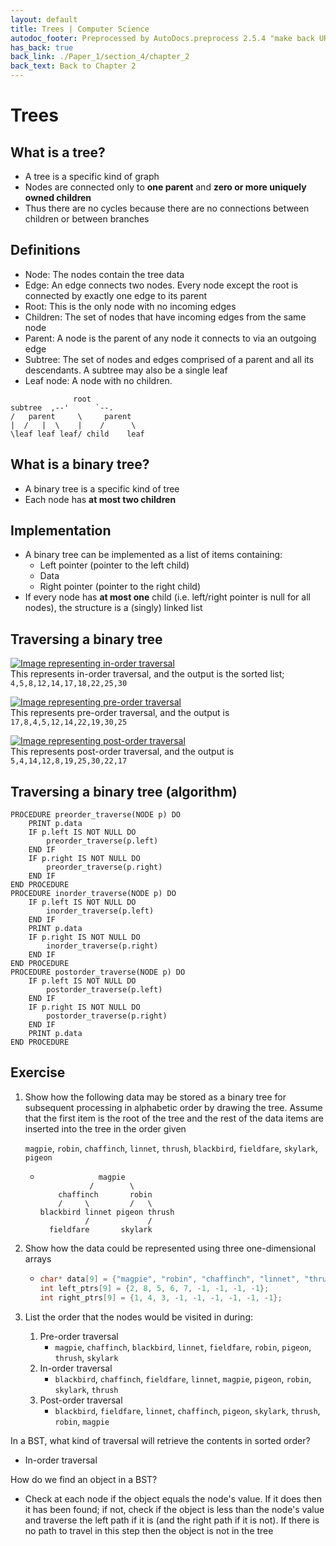 ```yaml
---
layout: default
title: Trees | Computer Science
autodoc_footer: Preprocessed by AutoDocs.preprocess 2.5.4 "make back URLs relative" ⓒ Starwort, 2020
has_back: true
back_link: ./Paper_1/section_4/chapter_2
back_text: Back to Chapter 2
---
```


# Trees

## What is a tree?

- A tree is a specific kind of graph
- Nodes are connected only to **one parent** and **zero or more uniquely owned children**
- Thus there are no cycles because there are no connections between children or between branches

## Definitions

- Node: The nodes contain the tree data
- Edge: An edge connects two nodes. Every node except the root is connected by exactly one edge to its parent
- Root: This is the only node with no incoming edges
- Children: The set of nodes that have incoming edges from the same node
- Parent: A node is the parent of any node it connects to via an outgoing edge
- Subtree: The set of nodes and edges comprised of a parent and all its descendants. A subtree may also be a single leaf
- Leaf node: A node with no children.

```
              root
subtree  ,--'      `--.
/   parent     \     parent
|  /   |  \    |    /      \
\leaf leaf leaf/ child    leaf
```

## What is a binary tree?

- A binary tree is a specific kind of tree
- Each node has **at most two children**

## Implementation

- A binary tree can be implemented as a list of items containing:
  - Left pointer (pointer to the left child)
  - Data
  - Right pointer (pointer to the right child)
- If every node has **at most one** child (i.e. left/right pointer is null for all nodes), the structure is a (singly) linked list

## Traversing a binary tree

[![Image representing in-order traversal](https://lh4.googleusercontent.com/J1v7SrTprg7yXHJJSDv46inWbaVZ_DAPLsveEy6DUO_IWpz29LtdsWcoWhxg1B0_X7ahn1eBGOZS2GJyVKJh9PbT0KubOAVlTuFdmC3pcfq_m1BQRr6GJ0MZHZezj5kwuB9DLLrxHOA)](https://lh4.googleusercontent.com/J1v7SrTprg7yXHJJSDv46inWbaVZ_DAPLsveEy6DUO_IWpz29LtdsWcoWhxg1B0_X7ahn1eBGOZS2GJyVKJh9PbT0KubOAVlTuFdmC3pcfq_m1BQRr6GJ0MZHZezj5kwuB9DLLrxHOA)  
This represents in-order traversal, and the output is the sorted list; `4,5,8,12,14,17,18,22,25,30`

[![Image representing pre-order traversal](https://lh4.googleusercontent.com/zcHQrQXuWlrN2rtn550swmb6JslHMxBItsT6qx1zNbgn_ZsbiAOtMjMGS-4nHfJTgu_y5btWwWZrtliTZlW-LMrRRkqN4EVW0EJv33Rtuboe9SwiDnng-I7dR9v9Hto1Rfq-_JzxazQ)](https://lh4.googleusercontent.com/zcHQrQXuWlrN2rtn550swmb6JslHMxBItsT6qx1zNbgn_ZsbiAOtMjMGS-4nHfJTgu_y5btWwWZrtliTZlW-LMrRRkqN4EVW0EJv33Rtuboe9SwiDnng-I7dR9v9Hto1Rfq-_JzxazQ)  
This represents pre-order traversal, and the output is `17,8,4,5,12,14,22,19,30,25`

[![Image representing post-order traversal](https://lh5.googleusercontent.com/A1b7tnrkYjLPmClo6LFaelcMOnb9yc3XXi7CCqBLNAVQnFLc_erBXvVLs5TyU9cK57vBdpbmp7DR33C_BUf55BfgitayNP6pHy4LhzLJVwpEgtb5HEmYYRKp9JjKffhZMYpZDy6-UYo)](https://lh5.googleusercontent.com/A1b7tnrkYjLPmClo6LFaelcMOnb9yc3XXi7CCqBLNAVQnFLc_erBXvVLs5TyU9cK57vBdpbmp7DR33C_BUf55BfgitayNP6pHy4LhzLJVwpEgtb5HEmYYRKp9JjKffhZMYpZDy6-UYo)  
This represents post-order traversal, and the output is `5,4,14,12,8,19,25,30,22,17`

## Traversing a binary tree (algorithm)

```
PROCEDURE preorder_traverse(NODE p) DO
    PRINT p.data
    IF p.left IS NOT NULL DO
        preorder_traverse(p.left)
    END IF
    IF p.right IS NOT NULL DO
        preorder_traverse(p.right)
    END IF
END PROCEDURE
PROCEDURE inorder_traverse(NODE p) DO
    IF p.left IS NOT NULL DO
        inorder_traverse(p.left)
    END IF
    PRINT p.data
    IF p.right IS NOT NULL DO
        inorder_traverse(p.right)
    END IF
END PROCEDURE
PROCEDURE postorder_traverse(NODE p) DO
    IF p.left IS NOT NULL DO
        postorder_traverse(p.left)
    END IF
    IF p.right IS NOT NULL DO
        postorder_traverse(p.right)
    END IF
    PRINT p.data
END PROCEDURE
```

## Exercise

01. Show how the following data may be stored as a binary tree for subsequent processing in alphabetic order by drawing the tree. Assume that the first item is the root of the tree and the rest of the data items are inserted into the tree in the order given

    `magpie`, `robin`, `chaffinch`, `linnet`, `thrush`, `blackbird`, `fieldfare`, `skylark`, `pigeon`

    - ```
                   magpie
                 /        \
          chaffinch       robin
          /     \         /   \
      blackbird linnet pigeon thrush
                /             /
        fieldfare       skylark
      ```

02. Show how the data could be represented using three one-dimensional arrays

      <!-- why does this have to be marked as C++ it's perfectly valid C -->
    - ```c++
      char* data[9] = {"magpie", "robin", "chaffinch", "linnet", "thrush", "blackbird", "fieldfare", "skylark", "pigeon"};
      int left_ptrs[9] = {2, 8, 5, 6, 7, -1, -1, -1, -1};
      int right_ptrs[9] = {1, 4, 3, -1, -1, -1, -1, -1, -1};
      ```

03. List the order that the nodes would be visited in during:
    01. Pre-order traversal
        - `magpie`, `chaffinch`, `blackbird`, `linnet`, `fieldfare`, `robin`, `pigeon`, `thrush`, `skylark`
    02. In-order traversal
        - `blackbird`, `chaffinch`, `fieldfare`, `linnet`, `magpie`, `pigeon`, `robin`, `skylark`, `thrush`
    03. Post-order traversal
        - `blackbird`, `fieldfare`, `linnet`, `chaffinch`, `pigeon`, `skylark`, `thrush`, `robin`, `magpie`

In a BST, what kind of traversal will retrieve the contents in sorted order?

- In-order traversal

How do we find an object in a BST?

- Check at each node if the object equals the node's value. If it does then it has been found; if not, check if the object is less than the node's value and traverse the left path if it is (and the right path if it is not). If there is no path to travel in this step then the object is not in the tree

